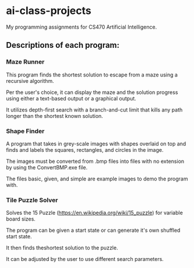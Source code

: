 # ai-class-projects
My programming assignments for CS470 Artificial Intelligence.

## Descriptions of each program:

### Maze Runner
This program finds the shortest solution to escape from a maze using a recursive algorithm.

Per the user's choice, it can display the maze and the solution progress using either a text-based output or a graphical output.

It utilizes depth-first search with a branch-and-cut limit that kills any path longer than the shortest known solution.

### Shape Finder
A program that takes in grey-scale images with shapes overlaid on top and finds and labels the squares, rectangles, and circles in the image.

The images must be converted from .bmp files into files with no extension by using the ConvertBMP.exe file.

The files basic, given, and simple are example images to demo the program with.

### Tile Puzzle Solver
Solves the 15 Puzzle (https://en.wikipedia.org/wiki/15_puzzle) for variable board sizes.

The program can be given a start state or can generate it's own shuffled start state.

It then finds theshortest solution to the puzzle.

It can be adjusted by the user to use different search parameters.

